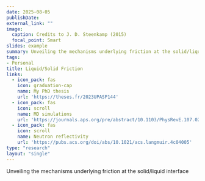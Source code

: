 ```yaml
---
date: 2025-08-05
publishDate:
external_link: ""
image:
  caption: Credits to J. D. Steenkamp (2015)
  focal_point: Smart
slides: example
summary: Unveiling the mechanisms underlying friction at the solid/liquid interface.
tags:
- Personal
title: Liquid/Solid Friction
links:
  - icon_pack: fas
    icon: graduation-cap
    name: My PhD thesis
    url: 'https://theses.fr/2023UPASP144'
  - icon_pack: fas
    icon: scroll
    name: MD simulations
    url: 'https://journals.aps.org/pre/abstract/10.1103/PhysRevE.107.025101'
  - icon_pack: fas
    icon: scroll
    name: Neutron reflectivity
    url: 'https://pubs.acs.org/doi/abs/10.1021/acs.langmuir.4c04005'
type: "research"
layout: "single"
---
```


Unveiling the mechanisms underlying friction at the solid/liquid interface
